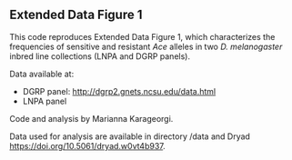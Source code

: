 ## Extended Data Figure 1

This code reproduces Extended Data Figure 1, which characterizes the frequencies of sensitive and resistant _Ace_ alleles in two _D. melanogaster_ inbred line collections (LNPA and DGRP panels). 

Data available at: 
- DGRP panel: http://dgrp2.gnets.ncsu.edu/data.html
- LNPA panel

Code and analysis by Marianna Karageorgi.

Data used for analysis are available in directory /data and Dryad https://doi.org/10.5061/dryad.w0vt4b937.
